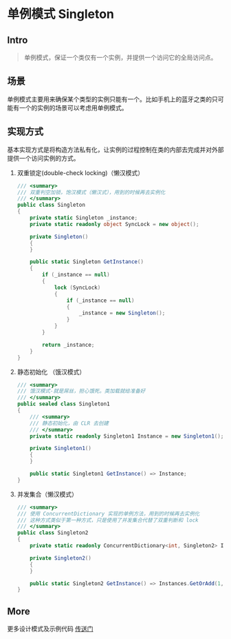 # 单例模式 Singleton

## Intro

> 单例模式，保证一个类仅有一个实例，并提供一个访问它的全局访问点。

## 场景

单例模式主要用来确保某个类型的实例只能有一个。比如手机上的蓝牙之类的只可能有一个的实例的场景可以考虑用单例模式。

## 实现方式

基本实现方式是将构造方法私有化，让实例的过程控制在类的内部去完成并对外部提供一个访问实例的方式。

1. 双重锁定(double-check locking)（懒汉模式）

    ``` csharp
    /// <summary>
    /// 双重判空加锁，饱汉模式（懒汉式），用到的时候再去实例化
    /// </summary>
    public class Singleton
    {
        private static Singleton _instance;
        private static readonly object SyncLock = new object();

        private Singleton()
        {
        }

        public static Singleton GetInstance()
        {
            if (_instance == null)
            {
                lock (SyncLock)
                {
                    if (_instance == null)
                    {
                        _instance = new Singleton();
                    }
                }
            }

            return _instance;
        }
    }
    ```

1. 静态初始化 （饿汉模式）

    ``` csharp
    /// <summary>
    /// 饿汉模式-就是屌丝，担心饿死。类加载就给准备好
    /// </summary>
    public sealed class Singleton1
    {
        /// <summary>
        /// 静态初始化，由 CLR 去创建
        /// </summary>
        private static readonly Singleton1 Instance = new Singleton1();

        private Singleton1()
        {
        }

        public static Singleton1 GetInstance() => Instance;
    }
    ```

1. 并发集合（懒汉模式）

    ``` csharp
    /// <summary>
    /// 使用 ConcurrentDictionary 实现的单例方法，用到的时候再去实例化
    /// 这种方式类似于第一种方式，只是使用了并发集合代替了双重判断和 lock
    /// </summary>
    public class Singleton2
    {
        private static readonly ConcurrentDictionary<int, Singleton2> Instances = new ConcurrentDictionary<int, Singleton2>();

        private Singleton2()
        {
        }

        public static Singleton2 GetInstance() => Instances.GetOrAdd(1, k => new Singleton2());
    }
    ```

## More

更多设计模式及示例代码 [传送门](https://github.com/WeihanLi/DesignPatterns)